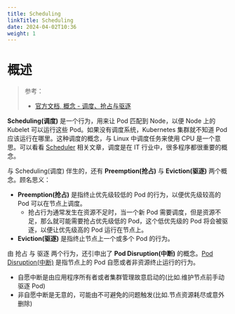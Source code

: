 ```yaml
---
title: Scheduling
linkTitle: Scheduling
date: 2024-04-02T10:36
weight: 1
---
```


# 概述

> 参考：
>
> - [官方文档, 概念 - 调度、抢占与驱逐](https://kubernetes.io/docs/concepts/scheduling-eviction/)

**Scheduling(调度)** 是一个行为，用来让 Pod 匹配到 Node，以便 Node 上的 Kubelet 可以运行这些 Pod。如果没有调度系统，Kubernetes 集群就不知道 Pod 应该运行在哪里。这种调度的概念，与 Linux 中调度任务来使用 CPU 是一个意思。可以看看 [Scheduler](/docs/8.通用技术/Scheduler.md) 相关文章，调度是在 IT 行业中，很多程序都很重要的概念。

与 Scheduling(调度) 伴生的，还有 **Preemption(抢占)** 与 **Eviction(驱逐)** 两个概念。顾名思义：

- **Preemption(抢占)** 是指终止优先级较低的 Pod 的行为，以便优先级较高的 Pod 可以在节点上调度。
  - 抢占行为通常发生在资源不足时，当一个新 Pod 需要调度，但是资源不足，那么就可能需要抢占优先级低的 Pod，这个低优先级的 Pod 将会被驱逐，以便让优先级高的 Pod 运行在节点上。
- **Eviction(驱逐)** 是指终止节点上一个或多个 Pod 的行为。

由 抢占 与 驱逐 两个行为，还引申出了 **Pod Disruption(中断)** 的概念。[Pod Disruption(中断)](https://kubernetes.io/docs/concepts/workloads/pods/disruptions/) 是指节点上的 Pod 自愿或者非资源终止运行的行为。

- 自愿中断是由应用程序所有者或者集群管理故意启动的(比如.维护节点前手动驱逐 Pod)
- 非自愿中断是无意的，可能由不可避免的问题触发(比如.节点资源耗尽或意外删除)
